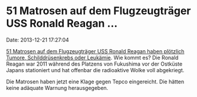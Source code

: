 51 Matrosen auf dem Flugzeugträger USS Ronald Reagan \...
=========================================================

Date: 2013-12-21 17:27:04

[51 Matrosen auf dem Flugzeugträger USS Ronald Reagan haben plötzlich
Tumore, Schilddrüsenkrebs oder
Leukämie](http://america.aljazeera.com/watch/shows/the-stream/the-stream-officialblog/2013/12/16/uss-reagan-sailorsreportcancersafterfukushimarescuemission.html).
Wie kommt es? Die Ronald Reagan war 2011 während des Platzens von
Fukushima vor der Ostküste Japans stationiert und hat offenbar die
radioaktive Wolke voll abgekriegt.

Die Matrosen haben jetzt eine Klage gegen Tepco eingereicht. Die hätten
keine adäquate Warnung herausgegeben.
